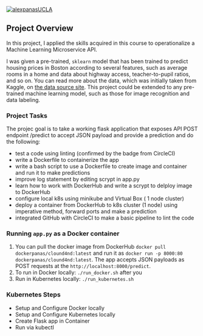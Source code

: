 
[![alexpanasUCLA](https://circleci.com/gh/alexpanasUCLA/CloudND_4.svg?style=svg)](https://circleci.com/gh/alexpanasUCLA/CloudND_4)

## Project Overview

In this project, I applied the skills acquired in this course to operationalize a Machine Learning Microservice API. 

I was given a pre-trained, `sklearn` model that has been trained to predict housing prices in Boston according to several features, such as average rooms in a home and data about highway access, teacher-to-pupil ratios, and so on. You can read more about the data, which was initially taken from Kaggle, on [the data source site](https://www.kaggle.com/c/boston-housing).  This project could be extended to any pre-trained machine learning model, such as those for image recognition and data labeling.

### Project Tasks

The projec goal is to take a working flask application that exposes API POST endpoint /predict to accept JSON payload and provide a prediction and do the following:
* test a code using linting (confirmed by the badge from CircleCI)
* write a Dockerfile to containerize the app 
* write a bash script to use a Dockerfile to create image and container and run it to make predictions
* improve log statement by editing scrypt in app.py 
* learn how to work with DockerHub and write a scrypt to delploy image to DockerHub
* configure local k8s using minikube and Virtual Box ( 1 node cluster) 
* deploy a container from DockerHub to k8s cluster (1 node) using imperative method, forward ports and make a prediction 
* integrated GitHub with CircleCI to make a basic pipeline to lint the code 


### Running `app.py` as a Docker container

1. You can pull the docker image from DockerHub `docker pull dockerpanas/clound4nd:latest`
   and run it as `docker run -p 8000:80 dockerpanas/clound4nd:latest`. The app accepts JSON payloads as POST requests at the 
   `http://localhost:8000/predict`. 
2. To run in Docker locally:  `./run_docker.sh` after you 
3. Run in Kubernetes locally:  `./run_kubernetes.sh`

### Kubernetes Steps

* Setup and Configure Docker locally
* Setup and Configure Kubernetes locally
* Create Flask app in Container
* Run via kubectl
